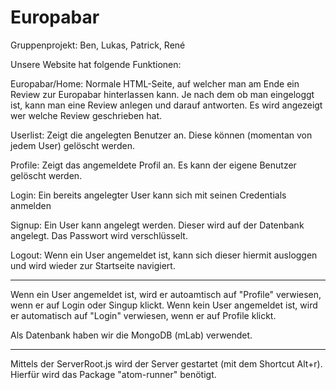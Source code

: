 # Europabar
Gruppenprojekt: Ben, Lukas, Patrick, René

Unsere Website hat folgende Funktionen:

Europabar/Home: Normale HTML-Seite, auf welcher man am Ende ein Review zur Europabar hinterlassen kann. Je nach dem ob man eingeloggt ist, kann man eine Review anlegen und darauf antworten. Es wird angezeigt wer welche Review geschrieben hat.

Userlist: Zeigt die angelegten Benutzer an. Diese können (momentan von jedem User) gelöscht werden.

Profile: Zeigt das angemeldete Profil an. Es kann der eigene Benutzer gelöscht werden.

Login: Ein bereits angelegter User kann sich mit seinen Credentials anmelden 

Signup: Ein User kann angelegt werden. Dieser wird auf der Datenbank angelegt. Das Passwort wird verschlüsselt.

Logout: Wenn ein User angemeldet ist, kann sich dieser hiermit ausloggen und wird wieder zur Startseite navigiert.
_________________________

Wenn ein User angemeldet ist, wird er autoamtisch auf "Profile" verwiesen, wenn er auf Login oder Singup klickt.
Wenn kein User angemeldet ist, wird er automatisch auf "Login" verwiesen, wenn er auf Profile klickt.

Als Datenbank haben wir die MongoDB (mLab) verwendet.

_________________________

Mittels der ServerRoot.js wird der Server gestartet (mit dem Shortcut Alt+r). Hierfür wird das Package "atom-runner" benötigt.
